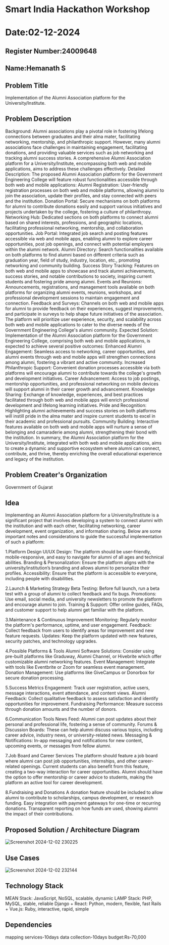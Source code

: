 # Smart India Hackathon Workshop
# Date:02-12-2024
## Register Number:24009648
## Name:Hemanath S
## Problem Title
Implementation of the Alumni Association platform for the University/Institute.
## Problem Description
Background: Alumni associations play a pivotal role in fostering lifelong connections between graduates and their alma mater, facilitating networking, mentorship, and philanthropic support. However, many alumni associations face challenges in maintaining engagement, facilitating donations, and providing valuable services such as job networking and tracking alumni success stories. A comprehensive Alumni Association platform for a University/Institute, encompassing both web and mobile applications, aims to address these challenges effectively. Detailed Description: The proposed Alumni Association platform for the Government Engineering College will feature robust functionalities accessible through both web and mobile applications: Alumni Registration: User-friendly registration processes on both web and mobile platforms, allowing alumni to join the association, update their profiles, and stay connected with peers and the institution. Donation Portal: Secure mechanisms on both platforms for alumni to contribute donations easily and support various initiatives and projects undertaken by the college, fostering a culture of philanthropy. Networking Hub: Dedicated sections on both platforms to connect alumni based on shared interests, professions, and geographic locations, facilitating professional networking, mentorship, and collaboration opportunities. Job Portal: Integrated job search and posting features accessible via web and mobile apps, enabling alumni to explore career opportunities, post job openings, and connect with potential employers within the alumni network. Alumni Directory: Search functionalities available on both platforms to find alumni based on different criteria such as graduation year, field of study, industry, location, etc., promoting networking and community building. Success Story Tracking: Features on both web and mobile apps to showcase and track alumni achievements, success stories, and notable contributions to society, inspiring current students and fostering pride among alumni. Events and Reunions: Announcements, registrations, and management tools available on both platforms for organizing alumni events, reunions, workshops, and professional development sessions to maintain engagement and connection. Feedback and Surveys: Channels on both web and mobile apps for alumni to provide feedback on their experiences, suggest improvements, and participate in surveys to help shape future initiatives of the association. The platform will prioritize user experience, security, and scalability across both web and mobile applications to cater to the diverse needs of the Government Engineering College's alumni community. Expected Solution: Implementation of the Alumni Association platform for the Government Engineering College, comprising both web and mobile applications, is expected to achieve several positive outcomes: Enhanced Alumni Engagement: Seamless access to networking, career opportunities, and alumni events through web and mobile apps will strengthen connections among alumni, fostering a vibrant and active community. Increased Philanthropic Support: Convenient donation processes accessible via both platforms will encourage alumni to contribute towards the college's growth and development initiatives. Career Advancement: Access to job postings, mentorship opportunities, and professional networking on mobile devices will support alumni in their career growth and advancement. Knowledge Sharing: Exchange of knowledge, experiences, and best practices facilitated through both web and mobile apps will enrich professional development and lifelong learning initiatives. Pride and Recognition: Highlighting alumni achievements and success stories on both platforms will instill pride in the alma mater and inspire current students to excel in their academic and professional pursuits. Community Building: Interactive features available on both web and mobile apps will nurture a sense of belonging and camaraderie among alumni, strengthening their bond with the institution. In summary, the Alumni Association platform for the University/Institute, integrated with both web and mobile applications, aims to create a dynamic and supportive ecosystem where alumni can connect, contribute, and thrive, thereby enriching the overall educational experience and legacy of the institution.
## Problem Creater's Organization
Government of Gujarat

## Idea
Implementing an Alumni Association platform for a University/Institute is a significant project that involves developing a system to connect alumni with the institution and with each other, facilitating networking, career development, event organization, and information sharing. Below are some important notes and considerations to guide the successful implementation of such a platform:

 1.Platform Design
UI/UX Design: The platform should be user-friendly, mobile-responsive, and easy to navigate for alumni of all ages and technical abilities.
Branding & Personalization: Ensure the platform aligns with the university/institution’s branding and allows alumni to personalize their profiles.
Accessibility: Ensure that the platform is accessible to everyone, including people with disabilities.

 2.Launch & Marketing Strategy
Beta Testing: Before full launch, run a beta test with a group of alumni to collect feedback and fix bugs.
Promotions: Use email, social media, and university newsletters to promote the platform and encourage alumni to join.
Training & Support: Offer online guides, FAQs, and customer support to help alumni get familiar with the platform.

 3.Maintenance & Continuous Improvement
Monitoring: Regularly monitor the platform's performance, uptime, and user engagement.
Feedback: Collect feedback from users to identify areas for improvement and new feature requests.
Updates: Keep the platform updated with new features, security patches, and technology upgrades.

 4.Possible Platforms & Tools
Alumni Software Solutions: Consider using pre-built platforms like Graduway, Alumni Channel, or Hivebrite which offer customizable alumni networking features.
Event Management: Integrate with tools like Eventbrite or Zoom for seamless event management.
Donation Management: Use platforms like GiveCampus or Donorbox for secure donation processing.

  5.Success Metrics
Engagement: Track user registration, active users, message interactions, event attendance, and content views.
Alumni Feedback: Collect qualitative feedback to assess satisfaction and identify opportunities for improvement.
Fundraising Performance: Measure success through donation amounts and the number of donors.

  6.Communication Tools News Feed: Alumni can post updates about their personal and professional life, fostering a sense of community. Forums & Discussion Boards: These can help alumni discuss various topics, including career advice, industry news, or university-related news. Messaging & Notifications: In-app messaging and notifications for new content, upcoming events, or messages from fellow alumni.

  7.Job Board and Career Services The platform should feature a job board where alumni can post job opportunities, internships, and other career-related openings. Current students can also benefit from this feature, creating a two-way interaction for career opportunities. Alumni should have the option to offer mentorship or career advice to students, making the platform an active tool for career development.

  8.Fundraising and Donations A donation feature should be included to allow alumni to contribute to scholarships, campus development, or research funding. Easy integration with payment gateways for one-time or recurring donations. Transparent reporting on how funds are used, showing alumni the impact of their contributions.


## Proposed Solution / Architecture Diagram

![Screenshot 2024-12-02 230225](https://github.com/user-attachments/assets/5e4ab83b-e20e-463b-80ef-d2cdd364089f)


## Use Cases
![Screenshot 2024-12-02 232144](https://github.com/user-attachments/assets/402a8fdc-4099-4b1f-a40d-4a387f424715)


## Technology Stack
MEAN Stack: JavaScript, NoSQL, scalable, dynamic LAMP Stack: PHP, MySQL, stable, reliable Django + React: Python, modern, flexible, fast Rails + Vue.js: Ruby, interactive, rapid, simple

## Dependencies
mapping services-10days data collection-10days budget:Rs-70,000
